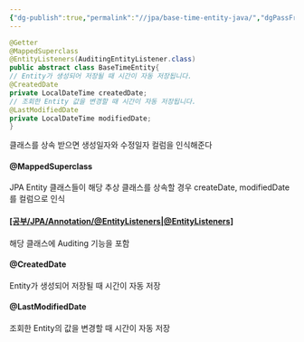 ```yaml
---
{"dg-publish":true,"permalink":"//jpa/base-time-entity-java/","dgPassFrontmatter":true}
---
```



````java
@Getter 
@MappedSuperclass 
@EntityListeners(AuditingEntityListener.class) 
public abstract class BaseTimeEntity{ 
// Entity가 생성되어 저장될 때 시간이 자동 저장됩니다. 
@CreatedDate 
private LocalDateTime createdDate; 
// 조회한 Entity 값을 변경할 때 시간이 자동 저장됩니다. 
@LastModifiedDate 
private LocalDateTime modifiedDate; 
}
````

클래스를 상속 받으면 생성일자와 수정일자 컬럼을 인식해준다
#### @MappedSuperclass
JPA Entity 클래스들이 해당 추상 클래스를 상속할 경우 createDate, modifiedDate를 컬럼으로 인식

#### [[공부/JPA/Annotation/@EntityListeners\|@EntityListeners]](AuditingEntityListener.class)
해당 클래스에 Auditing 기능을 포함

#### @CreatedDate
Entity가 생성되어 저장될 때 시간이 자동 저장

#### @LastModifiedDate
조회한 Entity의 값을 변경할 때 시간이 자동 저장